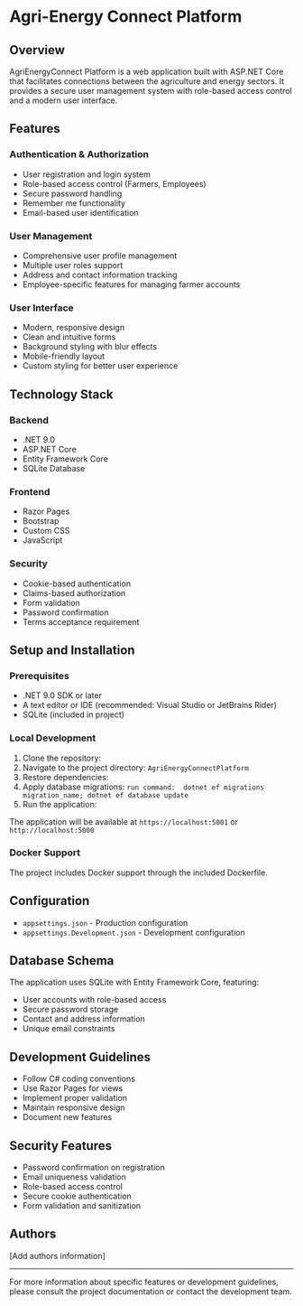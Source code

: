 # Agri-Energy Connect Platform

## Overview
AgriEnergyConnect Platform is a web application built with ASP.NET Core that facilitates connections between the agriculture and energy sectors. It provides a secure user management system with role-based access control and a modern user interface.

## Features

### Authentication & Authorization
- User registration and login system
- Role-based access control (Farmers, Employees)
- Secure password handling
- Remember me functionality
- Email-based user identification

### User Management
- Comprehensive user profile management
- Multiple user roles support
- Address and contact information tracking
- Employee-specific features for managing farmer accounts

### User Interface
- Modern, responsive design
- Clean and intuitive forms
- Background styling with blur effects
- Mobile-friendly layout
- Custom styling for better user experience

## Technology Stack

### Backend
- .NET 9.0
- ASP.NET Core
- Entity Framework Core
- SQLite Database

### Frontend
- Razor Pages
- Bootstrap
- Custom CSS
- JavaScript

### Security
- Cookie-based authentication
- Claims-based authorization
- Form validation
- Password confirmation
- Terms acceptance requirement


## Setup and Installation

### Prerequisites
- .NET 9.0 SDK or later
- A text editor or IDE (recommended: Visual Studio or JetBrains Rider)
- SQLite (included in project)

### Local Development
1. Clone the repository: 
2. Navigate to the project directory: `AgriEnergyConnectPlatform`
3. Restore dependencies: 
4. Apply database migrations: ```run command: 
    dotnet ef migrations migration_name;
    dotnet ef database update   
       ```
5. Run the application:


The application will be available at `https://localhost:5001` or `http://localhost:5000`

### Docker Support
The project includes Docker support through the included Dockerfile.

## Configuration
- `appsettings.json` - Production configuration
- `appsettings.Development.json` - Development configuration

## Database Schema
The application uses SQLite with Entity Framework Core, featuring:
- User accounts with role-based access
- Secure password storage
- Contact and address information
- Unique email constraints

## Development Guidelines
- Follow C# coding conventions
- Use Razor Pages for views
- Implement proper validation
- Maintain responsive design
- Document new features

## Security Features
- Password confirmation on registration
- Email uniqueness validation
- Role-based access control
- Secure cookie authentication
- Form validation and sanitization

## Authors
[Add authors information]

---
For more information about specific features or development guidelines, please consult the project documentation or contact the development team.